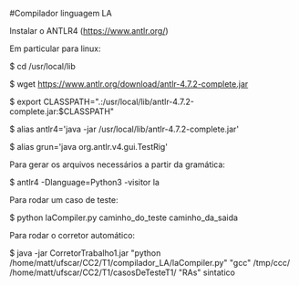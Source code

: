 #Compilador linguagem LA

Instalar o ANTLR4 (https://www.antlr.org/)

Em particular para linux:

$ cd /usr/local/lib

$ wget https://www.antlr.org/download/antlr-4.7.2-complete.jar

$ export CLASSPATH=".:/usr/local/lib/antlr-4.7.2-complete.jar:$CLASSPATH"

$ alias antlr4='java -jar /usr/local/lib/antlr-4.7.2-complete.jar'

$ alias grun='java org.antlr.v4.gui.TestRig'


Para gerar os arquivos necessários a partir da gramática:

$ antlr4 -Dlanguage=Python3 -visitor la

Para rodar um caso de teste:

$ python laCompiler.py caminho_do_teste caminho_da_saida

Para rodar o corretor automático:

$ java -jar CorretorTrabalho1.jar "python /home/matt/ufscar/CC2/T1/compilador_LA/laCompiler.py" "gcc" /tmp/ccc/ /home/matt/ufscar/CC2/T1/casosDeTesteT1/ "RAs" sintatico

